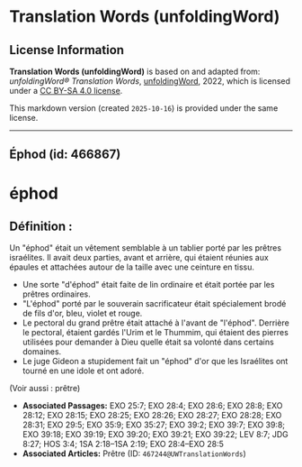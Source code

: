 # Translation Words (unfoldingWord)

## License Information

**Translation Words (unfoldingWord)** is based on and adapted from: _unfoldingWord® Translation Words_, [unfoldingWord](https://unfoldingword.org/utw), 2022, which is licensed under a [CC BY-SA 4.0 license](https://creativecommons.org/licenses/by-sa/4.0/legalcode.en).

This markdown version (created `2025-10-16`) is provided under the same license.



--------------------------------

## Éphod (id: 466867)

éphod
=====

Définition :
------------

Un "éphod" était un vêtement semblable à un tablier porté par les prêtres israélites. Il avait deux parties, avant et arrière, qui étaient réunies aux épaules et attachées autour de la taille avec une ceinture en tissu.

* Une sorte "d'éphod" était faite de lin ordinaire et était portée par les prêtres ordinaires.
* "L'éphod" porté par le souverain sacrificateur était spécialement brodé de fils d'or, bleu, violet et rouge.
* Le pectoral du grand prêtre était attaché à l'avant de "l'éphod". Derrière le pectoral, étaient gardés l'Urim et le Thummim, qui étaient des pierres utilisées pour demander à Dieu quelle était sa volonté dans certains domaines.
* Le juge Gideon a stupidement fait un "éphod" d'or que les Israélites ont tourné en une idole et ont adoré.

(Voir aussi : prêtre)

* **Associated Passages:** EXO 25:7; EXO 28:4; EXO 28:6; EXO 28:8; EXO 28:12; EXO 28:15; EXO 28:25; EXO 28:26; EXO 28:27; EXO 28:28; EXO 28:31; EXO 29:5; EXO 35:9; EXO 35:27; EXO 39:2; EXO 39:7; EXO 39:8; EXO 39:18; EXO 39:19; EXO 39:20; EXO 39:21; EXO 39:22; LEV 8:7; JDG 8:27; HOS 3:4; 1SA 2:18–1SA 2:19; EXO 28:4–EXO 28:5
* **Associated Articles:** Prêtre (ID: `467244@UWTranslationWords`)

